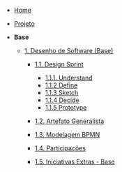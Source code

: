 <!-- docs/_sidebar.md -->

- [Home](./)
- [Projeto](./Projeto/Projeto.md)

- **Base**
  - [1. Desenho de Software (Base)](./Base/1.Base.md)
    - [1.1. Design Sprint](./Base/DesignSprint/1.1.DesignSprint.md)
      - [1.1.1. Understand](./Base/DesignSprint/1.1.1.Understand.md)
      - [1.1.2 Define](./Base/DesignSprint/1.1.2.Define.md)
      - [1.1.3 Sketch](./Base/DesignSprint/1.1.3.Sketch.md)
      - [1.1.4 Decide](./Base/DesignSprint/1.1.4.Decide.md)
      - [1.1.5 Prototype](./Base/DesignSprint/1.1.5.Prototype.md)

    - [1.2. Artefato Generalista](./Base/1.2.ArtefatoGeneralista.md)
    - [1.3. Modelagem BPMN](./Base/1.3.ModelagemBPMN.md)
    - [1.4. Participações](./Base/1.4.ParticipacoesBase.md)
    - [1.5. Iniciativas Extras - Base](./Base/1.5.IniciativasExtras.md)
